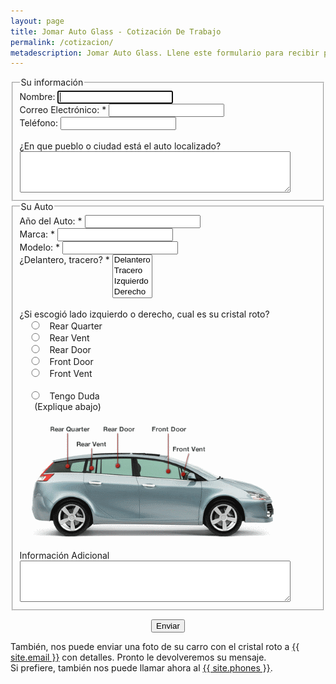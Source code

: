 ```yaml
---
layout: page
title: Jomar Auto Glass - Cotización De Trabajo
permalink: /cotizacion/
metadescription: Jomar Auto Glass. Llene este formulario para recibir precio y cita para su cambio de cristal de carro.
---
```


<form name="precioporpagina" id="precioporpagina" data-netlify="true" method="post" action="{{ site.baseurl }}/cotizacion_response/index.html">
	<input type="hidden" name="data-netlify" value="true" />
	<fieldset>
	<legend>Su información</legend>	
	<div>
		<label for="Nombre">Nombre:</label>
		<input type="text" name="Nombre" id="Nombre" autofocus="true" />
	</div>
	<div>
		<label for="Correo_Electronico">Correo Electrónico: *</label>
		<input type="email" name="Correo_Electronico"  id="Correo_Electronico" required 
			oninvalid="this.setCustomValidity('Por favor, escriba su correo electrónico.')" 
			oninput="setCustomValidity('')" >
	</div>
	<div>
		<label for="Telefono">Teléfono:</label>
		<input type="tel" name="Telefono" id="Telefono" />
	</div>
	<div><br/>
		<label for="Localizado" style="width: 100%;">¿En que pueblo o ciudad está el auto localizado?</label>
		<textarea name="Localizado" id="Localizado" style="width:90%; height:60px"></textarea>
	</div>
	</fieldset>
	<fieldset>
	<legend>Su Auto</legend>	
	<div>
		<label for="Ano">Año del Auto: *</label>
		<input type="text" name="Ano" id="Ano" required 
			oninvalid="this.setCustomValidity('Por favor, escriba el año de su auto.')" 
			oninput="setCustomValidity('')" >  
	</div>
	<div>
		<label for="Marca">Marca: *</label>
		<input type="text" name="Marca" id="Marca" required 
			oninvalid="this.setCustomValidity('Por favor, escriba la marca de su auto.')" 
			oninput="setCustomValidity('')" >
	</div>
	<div>
		<label for="Modelo">Modelo: *</label>
		<input type="text" name="Modelo" id="Modelo" required 
			oninvalid="this.setCustomValidity('Por favor, escriba el modelo de su auto.')" 
			oninput="setCustomValidity('')" >
	</div>
	<div>
		<label for="Delante_Tracero_Otro" style="vertical-align: top">¿Delantero, tracero? *</label>
		<select name="Delante_Tracero_Otro" id="Delante_Tracero_Otro" size="4" required 
			oninvalid="this.setCustomValidity('Por favor, indique que cristal está roto.')" 
			oninput="setCustomValidity('')" >
			<option value="Delantero">Delantero</option>
			<option value="Tracero">Tracero</option>
			<option value="Izquierdo">Izquierdo</option>
			<option value="Derecho">Derecho</option>
		</select>
	</div>
	<div>
		<br/>¿Si escogió lado izquierdo o derecho, cual es su cristal roto?
	</div>
	<div class="row">
		<div class="column">
			<input type="radio" name="Cristal_Roto" value="Rear Quarter" style="width: 40px;">Rear Quarter<br>
			<input type="radio" name="Cristal_Roto" value="Rear Vent" style="width: 40px;">Rear Vent<br>
			<input type="radio" name="Cristal_Roto" value="Rear Door" style="width: 40px;">Rear Door<br>
			<input type="radio" name="Cristal_Roto" value="Front Door" style="width: 40px;">Front Door<br>
			<input type="radio" name="Cristal_Roto" value="Front Vent" style="width: 40px;">Front Vent<br><br>
			<input type="radio" name="Cristal_Roto" value="Tengo Duda" style="width: 40px;">Tengo Duda<br>
			&nbsp; &nbsp; &nbsp; (Explique abajo)<br>
		</div>
		<div class="column"><br/>
			<img src="/assets/pictures/carritocondetallescristales_1.png" alt="Carrito De Cristales" title="Carrito De Cristales">
		</div>
	</div>
	<div><br/>
		<label for="Informacion_Adicional" style="width: 100%;">Información Adicional</label>
		<textarea name="Informacion_Adicional" id="Informacion_Adicional" style="width:90%; height:60px"></textarea>
	</div>
	</fieldset>
	<div class="button" align="center">
		<span class="error"><p id="Any_error"></p></span>
		<button type="submit" value="submit" class="myButton">Enviar</button>
	</div>
</form>

También, nos puede enviar una foto de su carro con el cristal roto a <a href="mailto:{{ site.email }}" title="{{ site.email }}">{{ site.email }}</a> con detalles. Pronto le devolveremos su mensaje.  <br/>
Si prefiere, también nos puede llamar ahora al <a href="tel:{{ site.phones-link }}" title="{{ site.phones }}">{{ site.phones }}</a>.
